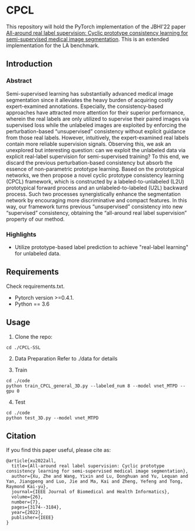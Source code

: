 # CPCL
This repository will hold the PyTorch implementation of the JBHI'22 paper [All-around real label supervision: Cyclic prototype consistency learning for semi-supervised medical image segmentation](https://ieeexplore.ieee.org/abstract/document/9741294). This is an extended implementation for the LA benchmark.

## Introduction
### Abstract
Semi-supervised learning has substantially advanced medical image segmentation since it alleviates the heavy burden of acquiring costly expert-examined annotations. Especially, the consistency-based approaches have attracted more attention for their superior performance, wherein the real labels are only utilized to supervise their paired images via supervised loss while the unlabeled images are exploited by enforcing the perturbation-based “unsupervised” consistency without explicit guidance from those real labels. However, intuitively, the expert-examined real labels contain more reliable supervision signals. Observing this, we ask an unexplored but interesting question: can we exploit the unlabeled data via explicit real-label supervision for semi-supervised training? To this end, we discard the previous perturbation-based consistency but absorb the essence of non-parametric prototype learning. Based on the prototypical networks, we then propose a novel cyclic prototype consistency learning (CPCL) framework, which is constructed by a labeled-to-unlabeled (L2U) prototypical forward process and an unlabeled-to-labeled (U2L) backward process. Such two processes synergistically enhance the segmentation network by encouraging more discriminative and compact features. In this way, our framework turns previous “unsupervised” consistency into new “supervised” consistency, obtaining the “all-around real label supervision” property of our method. 

### Highlights
- Utilize prototype-based label prediction to achieve "real-label learning" for unlabeled data.


## Requirements
Check requirements.txt.
* Pytorch version >=0.4.1.
* Python == 3.6 

## Usage

1. Clone the repo:
```
cd ./CPCL-SSL
```

2. Data Preparation
Refer to ./data for details


3. Train
```
cd ./code
python train_CPCL_general_3D.py --labeled_num 8 --model vnet_MTPD --gpu 0 
```

4. Test 
```
cd ./code
python test_3D.py --model vnet_MTPD
```


## Citation

If you find this paper useful, please cite as:
```
@article{xu2022all,
  title={All-around real label supervision: Cyclic prototype consistency learning for semi-supervised medical image segmentation},
  author={Xu, Zhe and Wang, Yixin and Lu, Donghuan and Yu, Lequan and Yan, Jiangpeng and Luo, Jie and Ma, Kai and Zheng, Yefeng and Tong, Raymond Kai-yu},
  journal={IEEE Journal of Biomedical and Health Informatics},
  volume={26},
  number={7},
  pages={3174--3184},
  year={2022},
  publisher={IEEE}
}
```

